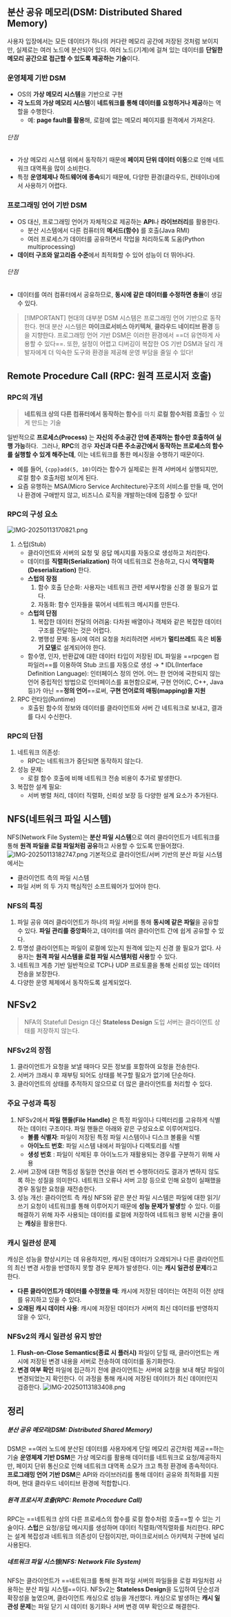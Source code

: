 ## 분산 공유 메모리(DSM: Distributed Shared Memory)
사용자 입장에서는 모든 데이터가 하나의 커다란 메모리 공간에 저장된 것처럼 보이지만, 실제로는 여러 노드에 분산되어 있다. 여러 노드(기계)에 걸쳐 있는 데이터를 **단일한 메모리 공간으로 접근할 수 있도록 제공하는 기술**이다. 

### 운영체제 기반 DSM
- OS의 **가상 메모리 시스템**을 기반으로 구현
- **각 노드의 가상 메모리 시스템**이 **네트워크를 통해 데이터를 요청하거나 제공**하는 역할을 수행한다. 
	- 예: **page fault를 활용**해, 로컬에 없는 메모리 페이지를 원격에서 가져온다. 
###### 단점
- 가상 메모리 시스템 위에서 동작하기 때문에 **페이지 단위 데이터 이동**으로 인해 네트워크 대역폭을 많이 소비한다. 
- 특정 **운영체제나 하드웨어에 종속**되기 때문에, 다양한 환경(클라우드, 컨테이너)에서 사용하기 어렵다. 

### 프로그래밍 언어 기반 DSM
- OS 대신, 프로그래밍 언어가 자체적으로 제공하는 **API**나 **라이브러리**를 활용한다. 
	- 분산 시스템에서 다른 컴퓨터의 **메서드(함수)** 를 호출(Java RMI)
	- 여러 프로세스가 데이터를 공유하면서 작업을 처리하도록 도움(Python multiprocessing)
- **데이터 구조와 알고리즘 수준**에서 최적화할 수 있어 성능이 더 뛰어나다. 
###### 단점
- 데이터를 여러 컴퓨터에서 공유하므로, **동시에 같은 데이터를 수정하면 충돌**이 생길 수 있다. 

> [!IMPORTANT] 현대의 대부분 DSM 시스템은 프로그래밍 언어 기반으로 동작한다. 
> 현대 분산 시스템은 **마이크로서비스 아키텍쳐**, **클라우드 네이티브 환경** 등을 지향한다. 프로그래밍 언어 기반 DSM은 이러한 환경에서 ==더 유연하게 사용할 수 있다==. 또한, 설정이 어렵고 디버깅이 복잡한 OS 기반 DSM과 달리 개발자에게 더 익숙한 도구와 환경을 제공해 운영 부담을 줄일 수 있다!

## Remote Procedure Call (RPC: 원격 프로시저 호출)
### RPC의 개념
> **네트워크 상의 다른 컴퓨터에서 동작하는 함수**를 마치 **로컬 함수처럼 호출**할 수 있게 만드는 기술

일반적으로 **프로세스(Process)** 는 **자신의 주소공간 안에 존재하는 함수만 호출하여 실행 가능**하다. 
그러나, **RPC**의 경우 **자신과 다른 주소공간에서 동작하는 프로세스의 함수를 실행할 수 있게 해주는데**, 이는 네트워크를 통한 메시징을 수행하기 때문이다.
- 예를 들어, `{cpp}add(5, 10)`이라는 함수가 실제로는 원격 서버에서 실행되지만, 로컬 함수 호출처럼 보이게 된다. 
- 요즘 유행하는 MSA(Micro Service Architecture)구조의 서비스를 만들 때, 언어나 환경에 구애받지 않고, 비즈니스 로직을 개발하는데에 집중할 수 있다!
### RPC의 구성 요소
![IMG-20250113170821.png](IMG-20250113170821.png)
1) 스텁(Stub)
	- 클라이언트와 서버의 요청 및 응답 메시지를 자동으로 생성하고 처리한다. 
	- 데이터를 **직렬화(Serialization)** 하여 네트워크로 전송하고, 다시 **역직렬화(Deserialization)** 한다. 
	- **스텁의 장점**
		1. 함수 호출 단순화: 사용자는 네트워크 관련 세부사항을 신경 쓸 필요가 없다.  
		2. 자동화: 함수 인자들을 묶어서 네트워크 메시지를 만든다. 
	- **스텁의 단점**
		1. 복잡한 데이터 전달의 어려움: 다차원 배열이나 객체와 같은 복잡한 데이터 구조를 전달하는 것은 어렵다. 
		2. 병행성 문제: 동시에 여러 요청을 처리하려면 서버가 **멀티쓰레드** 혹은 **비동기 모델**로 설계되어야 한다. 
	- 함수명, 인자, 반환값에 대한 데이터 타입이 저장된 IDL 파일을 ==rpcgen 컴파일러==를 이용하여 Stub 코드를 자동으로 생성
	  → * IDL(Interface Definition Language): 인터페이스 정의 언어. 어느 한 언어에 국한되지 않는 언어 중립적인 방법으로 인터페이스를 표현함으로써, 구현 언어(C, C++, Java 등)가 아닌 ==**정의 언어**==로써, **구현 언어로의 매핑(mapping)을 지원**
2) RPC 런타임(Runtime)
	- 호출된 함수의 정보와 데이터를 클라이언트와 서버 간 네트워크로 보내고, 결과를 다시 수신한다. 
### RPC의 단점
1. 네트워크 의존성:
	- RPC는 네트워크가 중단되면 동작하지 않는다. 
2. 성능 문제:
	- 로컬 함수 호출에 비해 네트워크 전송 비용이 추가로 발생한다. 
3. 복잡한 설계 필요:
	- 서버 병렬 처리, 데이터 직렬화, 신뢰성 보장 등 다양한 설계 요소가 추가된다. 

## NFS(네트워크 파일 시스템)
NFS(Network File System)는 **분산 파일 시스템**으로 여러 클라이언트가 네트워크를 통해 **원격 파일을 로컬 파일처럼 공유**하고 사용할 수 있도록 만들어졌다. 
![IMG-20250113182747.png](IMG-20250113182747.png)
기본적으로 클라이언트/서버 기반의 분산 파일 시스템에서는 
- 클라이언트 측의 파일 시스템
- 파일 서버
의 두 가지 핵심적인 소프트웨어가 있어야 한다. 
### NFS의 특징
1) 파일 공유
	여러 클라이언트가 하나의 파일 서버를 통해 **동시에 같은 파일**을 공유할 수 있다. 
	**파일 관리를 중앙화**하고, 데이터를 여러 클라이언트 간에 쉽게 공유할 수 있다. 
2) 투명성
	클라이언트는 파일이 로컬에 있는지 원격에 있는지 신경 쓸 필요가 없다. 
	사용자는 **원격 파일 시스템을 로컬 파일 시스템처럼 사용**할 수 있다. 
3) 네트워크 계층 기반
	일반적으로 TCP나 UDP 프로토콜을 통해 신뢰성 있는 데이터 전송을 보장한다. 
4) 다양한 운영 체제에서 동작하도록 설계되었다. 
## NFSv2
> NFA의 Statefull Design 대신 **Stateless Design** 도입
> 서버는 클라이언트 상태를 저장하지 않는다. 

### NFSv2의 장점
1. 클라이언트가 요청을 보낼 때마다 모든 정보를 포함하여 요청을 전송한다. 
2. 서버가 크래시 후 재부팅 되어도 상태를 복구할 필요가 없기에 단순하다. 
3. 클라이언트의 상태를 추적하지 않으므로 더 많은 클라이언트를 처리할 수 있다. 
### 주요 구성과 특징
1. NFSv2에서 **파일 핸들(File Handle)** 은 특정 파일이나 디렉터리를 고유하게 식별하는 데이터 구조이다. 파일 핸들은 아래와 같은 구성요소로 이루어져있다. 
	- **볼륨 식별자**: 파일이 저장된 특정 파일 시스템이나 디스크 볼륨을 식별
	- **아이노드 번호**: 파일 시스템 내에서 파일이나 디렉토리를 식별
	- **생성 번호** : 파일이 삭제된 후 아이노드가 재활용되는 경우를 구분하기 위해 사용
2. 서버 고장에 대한 멱등성
	동일한 연산을 여러 번 수행하더라도 결과가 변하지 않도록 하는 성질을 의미한다. 
	네트워크 오류나 서버 고장 등으로 인해 요청이 실패했을 경우 동일한 요청을 재전송한다. 
3. 성능 개선: 클라이언트 측 캐싱
	NFS와 같은 분산 파일 시스템은 파일에 대한 읽기/쓰기 요청이 네트워크를 통해 이루어지기 때문에 **성능 문제가 발생**할 수 있다. 이를 해결하기 위해 자주 사용되는 데이터를 로컬에 저장하여 네트워크 왕복 시간을 줄이는 **캐싱**을 활용한다. 
### 캐시 일관성 문제
캐싱은 성능을 향상시키는 데 유용하지만, 캐시된 데이터가 오래되거나 다른 클라이언트의 최신 변경 사항을 반영하지 못할 경우 문제가 발생한다. 이는 **캐시 일관성 문제**라고 한다. 
- **다른 클라이언트가 데이터를 수정했을 때**: 캐시에 저장된 데이터는 여전히 이전 상태를 유지하고 있을 수 있다. 
- **오래된 캐시 데이터 사용**: 캐시에 저장된 데이터가 서버의 최신 데이터를 반영하지 않을 수 있다, 
### NFSv2의 캐시 일관성 유지 방안
1. **Flush-on-Close Semantics(종료 시 플러시)**
   파일이 닫힐 때, 클라이언트는 캐시에 저장된 변경 내용을 서버로 전송하여 데이터를 동기화한다. 
2. **변경 여부 확인**
   파일에 접근하기 전에 클라이언트는 서버에 요청을 보내 해당 파일이 변경되었는지 확인한다. 이 과정을 통해 캐시에 저장된 데이터가 최신 데이터인지 검증한다. 
![IMG-20250113183408.png](IMG-20250113183408.png)
## 정리
##### 분산 공유 메모리(DSM: Distributed Shared Memory)
DSM은 ==여러 노드에 분산된 데이터를 사용자에게 단일 메모리 공간처럼 제공==하는 기술 
**운영체제 기반 DSM**은 가상 메모리를 활용해 데이터를 네트워크로 요청/제공하지만, 페이지 단위 통신으로 인해 네트워크 대역폭 소모가 크고 특정 환경에 종속적이다. 
**프로그래밍 언어 기반 DSM**은 API와 라이브러리를 통해 데이터 공유와 최적화를 지원하며, 현대 클라우드 네이티브 환경에 적합합니다.
##### 원격 프로시저 호출(RPC: Remote Procedure Call)
RPC는 ==네트워크 상의 다른 프로세스의 함수를 로컬 함수처럼 호출==할 수 있는 기술이다. 
**스텁**은 요청/응답 메시지를 생성하며 데이터 직렬화/역직렬화를 처리한다. 
RPC는 설계 복잡성과 네트워크 의존성이 단점이지만, 마이크로서비스 아키텍처 구현에 널리 사용된다. 
##### 네트워크 파일 시스템(NFS: Network File System)
NFS는 클라이언트가 ==네트워크를 통해 원격 파일 서버의 파일들을 로컬 파일처럼 사용하는 분산 파일 시스템==이다. 
NFSv2는 **Stateless Design**을 도입하여 단순성과 확장성을 높였으며, 클라이언트 캐싱으로 성능을 개선했다. 
캐싱으로 발생하는 **캐시 일관성 문제**는 파일 닫기 시 데이터 동기화나 서버 변경 여부 확인으로 해결한다. 